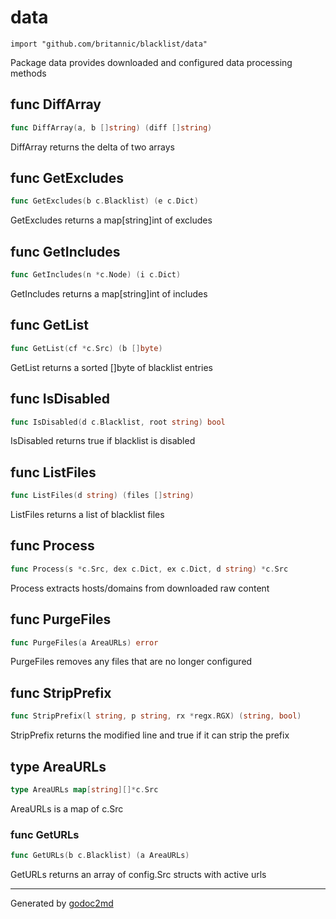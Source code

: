 
# data
    import "github.com/britannic/blacklist/data"

Package data provides downloaded and configured data processing methods






## func DiffArray
``` go
func DiffArray(a, b []string) (diff []string)
```
DiffArray returns the delta of two arrays


## func GetExcludes
``` go
func GetExcludes(b c.Blacklist) (e c.Dict)
```
GetExcludes returns a map[string]int of excludes


## func GetIncludes
``` go
func GetIncludes(n *c.Node) (i c.Dict)
```
GetIncludes returns a map[string]int of includes


## func GetList
``` go
func GetList(cf *c.Src) (b []byte)
```
GetList returns a sorted []byte of blacklist entries


## func IsDisabled
``` go
func IsDisabled(d c.Blacklist, root string) bool
```
IsDisabled returns true if blacklist is disabled


## func ListFiles
``` go
func ListFiles(d string) (files []string)
```
ListFiles returns a list of blacklist files


## func Process
``` go
func Process(s *c.Src, dex c.Dict, ex c.Dict, d string) *c.Src
```
Process extracts hosts/domains from downloaded raw content


## func PurgeFiles
``` go
func PurgeFiles(a AreaURLs) error
```
PurgeFiles removes any files that are no longer configured


## func StripPrefix
``` go
func StripPrefix(l string, p string, rx *regx.RGX) (string, bool)
```
StripPrefix returns the modified line and true if it can strip the prefix



## type AreaURLs
``` go
type AreaURLs map[string][]*c.Src
```
AreaURLs is a map of c.Src









### func GetURLs
``` go
func GetURLs(b c.Blacklist) (a AreaURLs)
```
GetURLs returns an array of config.Src structs with active urls










- - -
Generated by [godoc2md](http://godoc.org/github.com/davecheney/godoc2md)